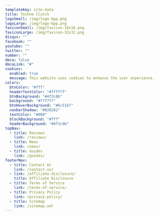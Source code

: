 ```yaml
---
templateKey: site-data
title: Techno Clutch
logoSmall: /img/logo-bpp.png
logoLarge: /img/logo-bpp.png
faviconSmall: /img/favicon-16x16.png
faviconLarge: /img/favicon-32x32.png
disqus: ""
facebook: ""
youtube: ""
twitter: ""
number: ""
dmca: false
dmcaLink: "#"
cookies:
  enabled: true
  message: This website uses cookies to enhance the user experience.
colors:
  btnColor: "#fff"
  headerTextColor: "#ffffff"
  btnBackground: "#4f3c8b"
  background: "#f7f7f7"
  btnHoverBackground: "#6c51bf"
  navbarShadow: "#828282"
  textColor: "#000"
  blockBackground: "#fff"
  headerBackground: "#4f3c8b"
topNav:
  - title: Reviews
    link: /reviews/
  - title: News
    link: /news/
  - title: Guides
    link: /guides/
footerNav:
  - title: Contact Us
    link: /contact-us/
  - link: /affiliate-disclosure/
    title: Affiliate Disclosure
  - title: Terms of Service
    link: /terms-of-service/
  - title: Privacy Policy
    link: /privacy-policy/
  - title: Sitemap
    link: /sitemap.xml
---
```

